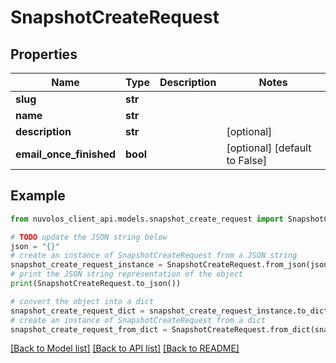 # SnapshotCreateRequest


## Properties

Name | Type | Description | Notes
------------ | ------------- | ------------- | -------------
**slug** | **str** |  | 
**name** | **str** |  | 
**description** | **str** |  | [optional] 
**email_once_finished** | **bool** |  | [optional] [default to False]

## Example

```python
from nuvolos_client_api.models.snapshot_create_request import SnapshotCreateRequest

# TODO update the JSON string below
json = "{}"
# create an instance of SnapshotCreateRequest from a JSON string
snapshot_create_request_instance = SnapshotCreateRequest.from_json(json)
# print the JSON string representation of the object
print(SnapshotCreateRequest.to_json())

# convert the object into a dict
snapshot_create_request_dict = snapshot_create_request_instance.to_dict()
# create an instance of SnapshotCreateRequest from a dict
snapshot_create_request_from_dict = SnapshotCreateRequest.from_dict(snapshot_create_request_dict)
```
[[Back to Model list]](../README.md#documentation-for-models) [[Back to API list]](../README.md#documentation-for-api-endpoints) [[Back to README]](../README.md)


